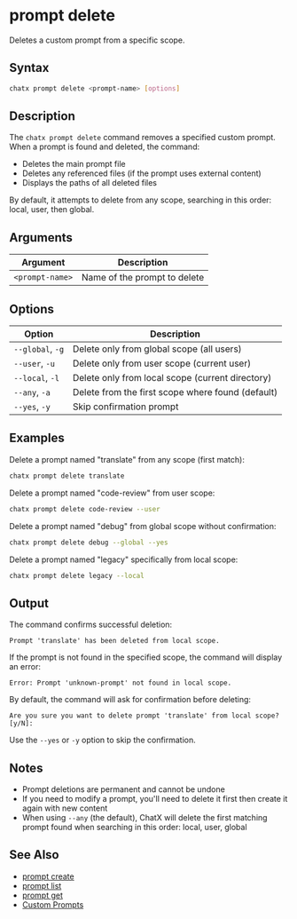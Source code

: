 # prompt delete

Deletes a custom prompt from a specific scope.

## Syntax

```bash
chatx prompt delete <prompt-name> [options]
```

## Description

The `chatx prompt delete` command removes a specified custom prompt. When a prompt is found and deleted, the command:
- Deletes the main prompt file
- Deletes any referenced files (if the prompt uses external content) 
- Displays the paths of all deleted files

By default, it attempts to delete from any scope, searching in this order: local, user, then global.

## Arguments

| Argument | Description |
|----------|-------------|
| `<prompt-name>` | Name of the prompt to delete |

## Options

| Option | Description |
|--------|-------------|
| `--global`, `-g` | Delete only from global scope (all users) |
| `--user`, `-u` | Delete only from user scope (current user) |
| `--local`, `-l` | Delete only from local scope (current directory) |
| `--any`, `-a` | Delete from the first scope where found (default) |
| `--yes`, `-y` | Skip confirmation prompt |

## Examples

Delete a prompt named "translate" from any scope (first match):

```bash
chatx prompt delete translate
```

Delete a prompt named "code-review" from user scope:

```bash
chatx prompt delete code-review --user
```

Delete a prompt named "debug" from global scope without confirmation:

```bash
chatx prompt delete debug --global --yes
```

Delete a prompt named "legacy" specifically from local scope:

```bash
chatx prompt delete legacy --local
```

## Output

The command confirms successful deletion:

```
Prompt 'translate' has been deleted from local scope.
```

If the prompt is not found in the specified scope, the command will display an error:

```
Error: Prompt 'unknown-prompt' not found in local scope.
```

By default, the command will ask for confirmation before deleting:

```
Are you sure you want to delete prompt 'translate' from local scope? [y/N]:
```

Use the `--yes` or `-y` option to skip the confirmation.

## Notes

- Prompt deletions are permanent and cannot be undone
- If you need to modify a prompt, you'll need to delete it first then create it again with new content
- When using `--any` (the default), ChatX will delete the first matching prompt found when searching in this order: local, user, global

## See Also

- [prompt create](create.md)
- [prompt list](list.md)
- [prompt get](get.md)
- [Custom Prompts](../../../advanced/prompts.md)